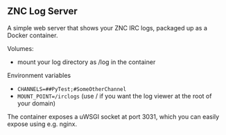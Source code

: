ZNC Log Server
--------------

A simple web server that shows your ZNC IRC logs, packaged up as a Docker
container.

Volumes:
- mount your log directory as /log in the container

Environment variables
- ``CHANNELS=##PyTest;#SomeOtherChannel``
- ``MOUNT_POINT=/irclogs`` (use / if you want the log viewer at the root of
  your domain)

The container exposes a uWSGI socket at port 3031, which you can easily expose
using e.g. nginx.

